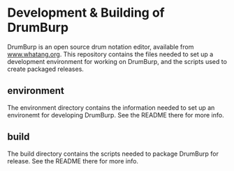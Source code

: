 # Development & Building of DrumBurp

DrumBurp is an open source drum notation editor, available from www.whatang.org. This repository contains the files needed to set up a development environment for working on DrumBurp, and the scripts used to create packaged releases.

## environment

The environment directory contains the information needed to set up an environemt for developing DrumBurp. See the README there for more info.

## build

The build directory contains the scripts needed to package DrumBurp for release. See the README there for more info.
